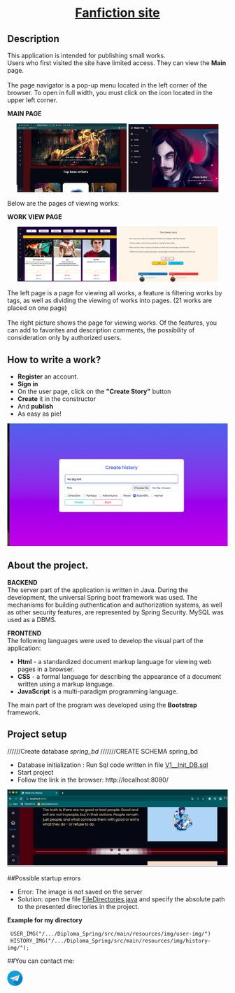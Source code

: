 <h1 align="center"><a  href="https://github.com/Stas-ex/Diplom_Spring">Fanfiction site </a> </h1>

## Description
This application is intended for publishing small works.</br>
Users who first visited the site have limited access.
They can view the <b>Main</b> page.<br><br>
The page navigator is a pop-up menu located in the left corner of the browser. To open in full width, you must click on the icon located in the upper left corner.

**MAIN PAGE**
<p align="center">
<img src="src/main/resources/img/readme-img/MainPage.png" width="50%"/>
<img src="src/main/resources/img/readme-img/Menu.png" width="41%"/>
</p>

Below are the pages of viewing works:

**WORK VIEW PAGE**
<p align="center">
<img src="src/main/resources/img/readme-img/histories.png" width="45%"/>
<img src="src/main/resources/img/readme-img/history-look.png" width="45%"/>
</p>

The left page is a page for viewing all works, a feature is filtering works by tags, as well as dividing the viewing of works into pages. (21 works are placed on one page)
<br><br>
The right picture shows the page for viewing works.
Of the features, you can add to favorites and description comments, the possibility of consideration only by authorized users.
## How to write a work?
- **Register** an account.
- **Sign in**
- On the user page, click on the **"Create Story"** button
- **Create** it in the constructor
- And **publish**
- As easy as pie!
<p align="center">

![](src/main/resources/img/readme-img/CreateHistry.png)
</p>

## About the project.
**BACKEND**<br>
The server part of the application is written in Java. During the development, the universal Spring boot framework was used. The mechanisms for building authentication and authorization systems, as well as other security features, are represented by Spring Security.
MySQL was used as a DBMS.

**FRONTEND**<br>
The following languages were used to develop the visual part of the application:
- **Html** - a standardized document markup language for viewing web pages in a browser.
- **CSS** - a formal language for describing the appearance of a document written using a markup language.
- **JavaScript** is a multi-paradigm programming language.

The main part of the program was developed using the **Bootstrap** framework.
## Project setup
//////Create database _spring_bd_
///////CREATE SCHEMA spring_bd

- Database initialization : Run Sql code written in file [V1__Init_DB.sql](src/main/resources/db/migration/V1__Init_DB.sql)
- Start project
- Follow the link in the browser: http://localhost:8080/

![](src/main/resources/img/readme-img/LinkMainPage.png)

##Possible startup errors
- Error: The image is not saved on the server<br>
- Solution: open the file [FileDirectories.java](src/main/java/com/diploma/black_fox_ex/io/FileDirectories.java) and specify the absolute path to the presented directories in the project. 

**Example for my directory**
```
 USER_IMG("/.../Diploma_Spring/src/main/resources/img/user-img/")
 HISTORY_IMG("/.../Diploma_Spring/src/main/resources/img/history-img/");
```

##You can contact me:

<a href ="https://t.me/StaseEx"><img src="https://github.com/Mybono/Mybono/raw/main/assets/telegran%2035%20px.png"/></a>
